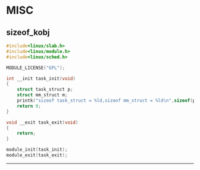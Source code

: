 MISC
=====

sizeof_kobj
------

```cpp
#include<linux/slab.h>
#include<linux/module.h>
#include<linux/sched.h>

MODULE_LICENSE("GPL");

int __init task_init(void)
{
    struct task_struct p;
    struct mm_struct m;
    printk("sizeof task_struct = %ld,sizeof mm_struct = %ld\n",sizeof(p),sizeof(m));
    return 0;
}

void __exit task_exit(void)
{
	return;
}

module_init(task_init);
module_exit(task_exit);

```


-----


```cpp



```



